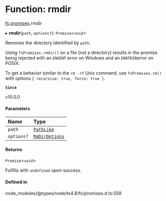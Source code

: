# Function: rmdir

[fs](../modules/fs.md).[promises](../modules/fs.promises.md).rmdir

▸ **rmdir**(`path`, `options?`): `Promise`<`void`\>

Removes the directory identified by `path`.

Using `fsPromises.rmdir()` on a file (not a directory) results in the
promise being rejected with an `ENOENT` error on Windows and an `ENOTDIR`error on POSIX.

To get a behavior similar to the `rm -rf` Unix command, use `fsPromises.rm()` with options `{ recursive: true, force: true }`.

**`Since`**

v10.0.0

#### Parameters

| Name | Type |
| :------ | :------ |
| `path` | [`PathLike`](../types/fs.PathLike.md) |
| `options?` | [`RmDirOptions`](../interfaces/fs.RmDirOptions.md) |

#### Returns

`Promise`<`void`\>

Fulfills with `undefined` upon success.

#### Defined in

node_modules/@types/node/ts4.8/fs/promises.d.ts:559
